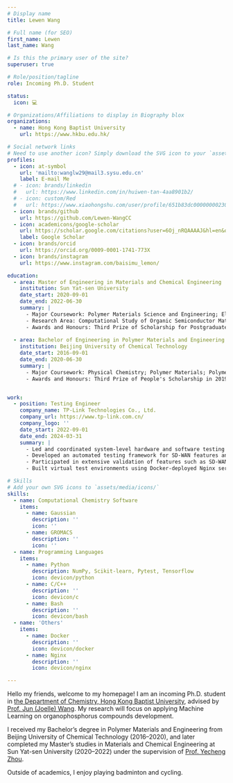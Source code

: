 ```yaml
---
# Display name
title: Lewen Wang

# Full name (for SEO)
first_name: Lewen
last_name: Wang

# Is this the primary user of the site?
superuser: true

# Role/position/tagline
role: Incoming Ph.D. Student

status:
  icon: 💻

# Organizations/Affiliations to display in Biography blox
organizations:
  - name: Hong Kong Baptist University
    url: https://www.hkbu.edu.hk/

# Social network links
# Need to use another icon? Simply download the SVG icon to your `assets/media/icons/` folder.
profiles:
  - icon: at-symbol
    url: 'mailto:wanglw29@mail3.sysu.edu.cn'
    label: E-mail Me
  # - icon: brands/linkedin
  #   url: https://www.linkedin.com/in/huiwen-tan-4aa8901b2/
  # - icon: custom/Red
  #   url: https://www.xiaohongshu.com/user/profile/651b83dc000000002302476d
  - icon: brands/github
    url: https://github.com/Lewen-WangCC
  - icon: academicons/google-scholar
    url: https://scholar.google.com/citations?user=6Oj_nRQAAAAJ&hl=en&oi=ao
    label: Google Scholar
  - icon: brands/orcid
    url: https://orcid.org/0009-0001-1741-773X
  - icon: brands/instagram
    url: https://www.instagram.com/baisimu_lemon/

education:
  - area: Master of Engineering in Materials and Chemical Engineering
    institution: Sun Yat-sen University
    date_start: 2020-09-01
    date_end: 2022-06-30
    summary: |
      - Major Coursework: Polymer Materials Science and Engineering; Electron microscopy and analysis; Preparation Technology of Photovoltaic Materials; Practice for energy materials and devices
      - Research Area: Computational Study of Organic Semiconductor Materials
      - Awards and Honours: Third Prize of Scholarship for Postgraduates in 2020, 2021
  
  - area: Bachelor of Engineering in Polymer Materials and Engineering
    institution: Beijing University of Chemical Technology
    date_start: 2016-09-01
    date_end: 2020-06-30
    summary: |
      - Major Coursework: Physical Chemistry; Polymer Materials; Polymer Chemistry; Polymer Physics; Calculus; Linear Algebra; Mathematical Probability
      - Awards and Honours: Third Prize of People's Scholarship in 2019


work:
  - position: Testing Engineer
    company_name: TP-Link Technologies Co., Ltd.
    company_url: https://www.tp-link.com.cn/
    company_logo: ''
    date_start: 2022-09-01
    date_end: 2024-03-31
    summary: |
      - Led and coordinated system-level hardware and software testing for new product models (e.g., TL-NR1200W-SD 1.0 and TL-R470E-SD 1.0) as the testing lead.
      - Developed an automated testing framework for SD-WAN features and interface bonding using Pytest, integrating Docker-based virtual topologies, interface scripting, and assertion logic.
      - Participated in extensive validation of features such as SD-WAN 1.0/2.0, network mapping, commercial cloud integration, DHCP, and IPv6 across multiple models.
      - Built virtual test environments using Docker-deployed Nginx servers to simulate internal network scenarios tailored to test requirements.

# Skills
# Add your own SVG icons to `assets/media/icons/`
skills:
  - name: Computational Chemistry Software
    items:
      - name: Gaussian
        description: ''
        icon: ''
      - name: GROMACS
        description: ''
        icon: ''
  - name: Programming Languages
    items:
      - name: Python
        description: NumPy, Scikit-learn, Pytest, Tensorflow
        icon: devicon/python
      - name: C/C++
        description: ''
        icon: devicon/c
      - name: Bash
        description: ''
        icon: devicon/bash
  - name: 'Others'
    items:
      - name: Docker
        description: ''
        icon: devicon/docker
      - name: Nginx
        description: ''
        icon: devicon/nginx

---
```


Hello my friends, welcome to my homepage! I am an incoming Ph.D. student in [the Department of Chemistry, Hong Kong Baptist University](https://www.hkbu.edu.hk/), advised by [Prof. Jun (Joelle) Wang](https://chem.hkbu.edu.hk/junwang). My research will focus on applying Machine Learning on organophosphorus compounds development.

I received my Bachelor’s degree in Polymer Materials and Engineering from Beijing University of Chemical Technology (2016–2020), and later completed my Master’s studies in Materials and Chemical Engineering at Sun Yat-sen University (2020–2022) under the supervision of [Prof. Yecheng Zhou](https://mse.sysu.edu.cn/teacher/198). 

Outside of academics, I enjoy playing badminton and cycling.
